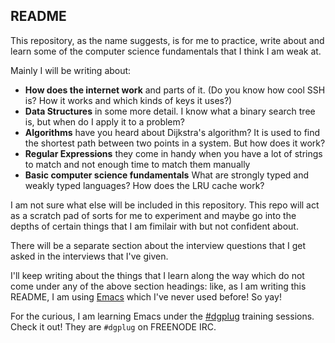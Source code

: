 README
---
This repository, as the name suggests, is for me to practice, write about and learn some of the computer science fundamentals that I think I am weak at.

Mainly I will be writing about:
- **How does the internet work** and parts of it. (Do you know how cool SSH is? How it works and which kinds of keys it uses?)
- **Data Structures** in some more detail. I know what a binary search tree is, but when do I apply it to a problem?
- **Algorithms** have you heard about Dijkstra's algorithm? It is used to find the shortest path between two points in a system. But how does it work?
- **Regular Expressions** they come in handy when you have a lot of strings to match and not enough time to match them manually
- **Basic computer science fundamentals** What are strongly typed and weakly typed languages? How does the LRU cache work?

I am not sure what else will be included in this repository. This repo will act as a scratch pad of sorts for me to experiment and maybe go into the depths of certain things that I am fimilair with but not confident about.

There will be a separate section about the interview questions that I get asked in the interviews that I've given.

I'll keep writing about the things that I learn along the way which do not come under any of the above section headings: like, as I am writing this README, I am using [Emacs](https://www.emacswiki.org/) which I've never used before! So yay!

For the curious, I am learning Emacs under the [#dgplug](https://www.dgplug.org/irclogs/) training sessions. Check it out! They are `#dgplug` on FREENODE IRC.



